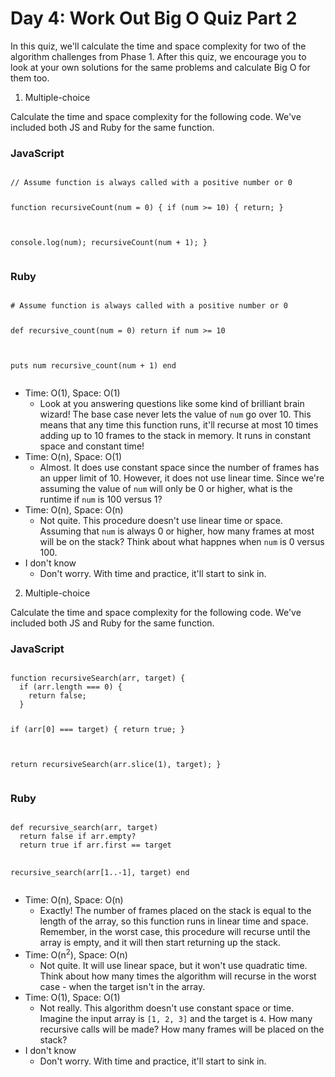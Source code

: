# Day 4: Work Out Big O Quiz Part 2

In this quiz, we'll calculate the time and space complexity for two of the algorithm challenges from Phase 1. After this quiz, we encourage you to look at your own solutions for the same problems and calculate Big O for them too.

1. Multiple-choice

Calculate the time and space complexity for the following code. We've included both JS and Ruby for the same function.

<h3>JavaScript</h3>
<pre>
<code>
// Assume function is always called with a positive number or 0

function recursiveCount(num = 0) {
  if (num >= 10) {
    return;
  }

  console.log(num);
  recursiveCount(num + 1);
}
</code>
</pre>

<h3>Ruby</h3>
<pre>
<code>
# Assume function is always called with a positive number or 0

def recursive_count(num = 0)
  return if num >= 10

  puts num
  recursive_count(num + 1)
end
</code>
</pre>

- Time: O(1), Space: O(1)
  - Look at you answering questions like some kind of brilliant brain wizard! The base case never lets the value of `num` go over 10. This means that any time this function runs, it'll recurse at most 10 times adding up to 10 frames to the stack in memory. It runs in constant space and constant time!
- Time: O(n), Space: O(1)
  - Almost. It does use constant space since the number of frames has an upper limit of 10. However, it does not use linear time. Since we're assuming the value of `num` will only be 0 or higher, what is the runtime if `num` is 100 versus 1?
- Time: O(n), Space: O(n)
  - Not quite. This procedure doesn't use linear time or space. Assuming that `num` is always 0 or higher, how many frames at most will be on the stack? Think about what happnes when `num` is 0 versus 100.
- I don't know
  - Don't worry. With time and practice, it'll start to sink in.

2. Multiple-choice

Calculate the time and space complexity for the following code. We've included both JS and Ruby for the same function.

<h3>JavaScript</h3>
<pre>
<code>
function recursiveSearch(arr, target) {
  if (arr.length === 0) {
    return false;
  }

  if (arr[0] === target) {
    return true;
  }

  return recursiveSearch(arr.slice(1), target);
}
</code>
</pre>

<h3>Ruby</h3>
<pre>
<code>
def recursive_search(arr, target)
  return false if arr.empty?
  return true if arr.first == target

  recursive_search(arr[1..-1], target)
end
</code>
</pre>

- Time: O(n), Space: O(n)
  - Exactly! The number of frames placed on the stack is equal to the length of the array, so this function runs in linear time and space. Remember, in the worst case, this procedure will recurse until the array is empty, and it will then start returning up the stack.
- Time: O(n<sup>2</sup>), Space: O(n)
  - Not quite. It will use linear space, but it won't use quadratic time. Think about how many times the algorithm will recurse in the worst case - when the target isn't in the array.
- Time: O(1), Space: O(1)
  - Not really. This algorithm doesn't use constant space or time. Imagine the input array is `[1, 2, 3]` and the target is `4`. How many recursive calls will be made? How many frames will be placed on the stack?
- I don't know
  - Don't worry. With time and practice, it'll start to sink in.